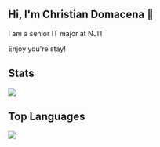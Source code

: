## Hi, I'm Christian Domacena 👋

<p> I am a senior IT major at NJIT </p>
<p> Enjoy you're stay! </p>

## Stats

  <a href="https://github.com/cjdomacena/github-readme-stats">
    <img align="center" src="https://github-readme-stats.vercel.app/api?username=cjdomacena&count_private=true&show_icons=true&theme=dracula">
  </a>

## Top Languages
  <a href="https://github.com/cjdomacena/github-readme-stats">
    <img align="center" src="https://github-readme-stats.vercel.app/api/top-langs/?username=cjdomacena&layout=compact"
  </a>
